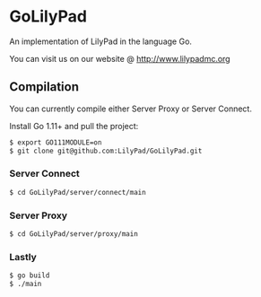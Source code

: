 GoLilyPad
=============

An implementation of LilyPad in the language Go.

You can visit us on our website @ http://www.lilypadmc.org

Compilation
-------------

You can currently compile either Server Proxy or Server Connect.

Install Go 1.11+ and pull the project:
```bash
$ export GO111MODULE=on
$ git clone git@github.com:LilyPad/GoLilyPad.git
```

### Server Connect ###

```bash
$ cd GoLilyPad/server/connect/main
```

### Server Proxy ###

```bash
$ cd GoLilyPad/server/proxy/main
```

### Lastly ###

```bash
$ go build
$ ./main
```
